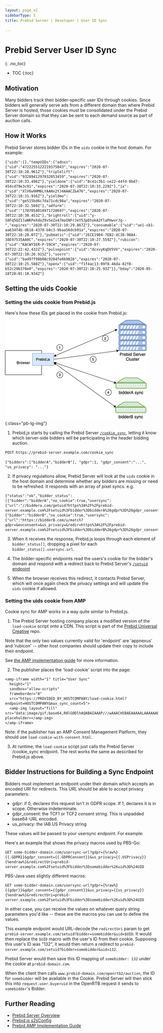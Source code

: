 ```yaml
---
layout: page_v2
sidebarType: 5
title: Prebid Server | Developer | User ID Sync

---
```


# Prebid Server User ID Sync
{: .no_toc}

* TOC
{:toc}

## Motivation

Many bidders track their bidder-specific user IDs through cookies. Since bidders will generally serve ads from a different domain
than where Prebid Server is hosted, those cookies must be consolidated under the Prebid Server domain so
that they can be sent to each demand source as part of auction calls.

## How it Works

Prebid Server stores bidder IDs in the `uids` cookie in the host domain. For example:

```
{"uids":{},"tempUIDs":{"adnxs":{"uid":"4722255122219375043","expires":"2020-07-30T22:10:28.961Z"},"triplelift":{"uid":"9328941297032053459","expires":"2020-07-30T22:10:33.496Z"},"yieldone":{"uid":"8c41c3b1-ce22-44fd-9bd7-454cd79e3c91","expires":"2020-07-30T22:10:33.229Z"},"ix":{"uid":"XlV6w9HM6LYAAHx2YJ4AAACZ&476","expires":"2020-07-30T22:10:31.916Z"},"yieldmo":{"uid":"ge515bd6c7da71cdc98a","expires":"2020-07-30T22:10:32.569Z"},"adform":{"uid":"1707054018971720697","expires":"2020-07-30T22:10:30.453Z"},"brightroll":{"uid":"y-S8Fq5QZ1lwWKPeXdoZ9vSeZx47maINFrJeY53pDtokA2FlaPmwvrJg--","expires":"2020-07-30T22:10:29.867Z"},"consumable":{"uid":"ue1-sb1-aa634f4b-d618-4378-b8c3-9baa56dcb91a","expires":"2020-07-30T22:10:28.07Z"},"pubmatic":{"uid":"2ECE1904-7EB2-4C38-98A4-38E97535AA9C","expires":"2020-07-30T22:10:27.559Z"},"rubicon":{"uid":"KACWYIER-P-59CH","expires":"2020-07-30T22:22:42.432Z"},"pulsepoint":{"uid":"dcxvyKqDV5VV","expires":"2020-07-30T22:10:26.915Z"},"sovrn":{"uid":"bad97f98b08c9204fe6b9826","expires":"2020-07-30T22:10:25.588Z"},"openx":{"uid":"f1f4ac13-99f8-46da-82f8-b52c29b378e0","expires":"2020-07-30T22:10:25.93Z"}},"bday":"2020-05-18T20:01:18.934Z"}
```

## Setting the uids Cookie

### Setting the uids cookie from Prebid.js 

Here's how these IDs get placed in the cookie from Prebid.js:

![Prebid Server Cookie Sync](/assets/images/prebid-server/pbs-cookie-sync.png){:class="pb-lg-img"}


1) Prebid.js starts by calling the Prebid Server [`/cookie_sync`](/prebid-server/endpoints/pbs-endpoint-cookieSync.html), letting it know which server-side bidders will be participating in the header bidding auction. 

```
POST https://prebid-server.example.com/cookie_sync

{"bidders":["bidderA","bidderB"], "gdpr":1, "gdpr_consent":"...", "us_privacy": "..."}
```

2) If privacy regulations allow, Prebid Server will look at the `uids` cookie in the host domain and determine whether any bidders are missing or need to be refreshed. It responds with an array of pixel syncs. e.g.

```
{"status":"ok","bidder_status":[{"bidder":"bidderA","no_cookie":true,"usersync":{"url":"//biddera.com/getuid?https%3A%2F%2Fprebid-server.example.com%2Fsetuid%3Fbidder%3DbidderA%26gdpr%3D%26gdpr_consent%3D%26us_privacy%3D%26uid%3D%24UID","type":"redirect","supportCORS":false}},{"bidder":"bidderB","no_cookie":true,"usersync":{"url":"https://bidderB.com/u/match?gdpr=&euconsent=&us_privacy=&redir=https%3A%2F%2Fprebid-server.example.com%2Fsetuid%3Fbidder%3DbidderB%26gdpr%3D%26gdpr_consent%3D%26us_privacy%3D%26uid%3D","type":"redirect","supportCORS":false}}]}
```

3) When it receives the response, Prebid.js loops through each element of `bidder_status[]`, dropping a pixel for each `bidder_status[].usersync.url`.

4) The bidder-specific endpoints read the users's cookie for the bidder's domain and respond with a redirect back to Prebid Server's [`/setuid` endpoint](/prebid-server/endpoints/pbs-endpoint-setuid.html)

5) When the browser receives this redirect, it contacts Prebid Server, which will once again check the privacy settings and will update the `uids` cookie if allowed.

### Setting the uids cookie from AMP

Cookie sync for AMP works in a way quite similar to Prebid.js.

1) The Prebid Server hosting company places a modified version of the `load-cookie` script onto a CDN. This script is part of the [Prebid Universal Creative](https://github.com/prebid/prebid-universal-creative/blob/master/src/cookieSync.js) repo.

Note that the only two values currently valid for 'endpoint' are 'appnexus' and 'rubicon' -- other host companies should update their copy to include their endpoint.

See [the AMP implementation guide](/dev-docs/show-prebid-ads-on-amp-pages.html#user-sync) for more information.

2) The publisher places the 'load-cookie' script into the page:

```
<amp-iframe width="1" title="User Sync"
  height="1"
  sandbox="allow-scripts"
  frameborder="0"
  src="https://PROVIDED_BY_HOSTCOMPANY/load-cookie.html?endpoint=HOSTCOMPANY&max_sync_count=5">
  <amp-img layout="fill" src="data:image/gif;base64,R0lGODlhAQABAIAAAP///wAAACH5BAEAAAAALAAAAAABAAEAAAICRAEAOw==" placeholder></amp-img>
</amp-iframe>
```

Note: if the publisher has an AMP Consent Management Platform, they should use `load-cookie-with-consent.html`.

3) At runtime, the `load-cookie` script just calls the Prebid Server /cookie_sync endpoint. The rest works the same as described for Prebid.js above.


## Bidder Instructions for Building a Sync Endpoint

Bidders must implement an endpoint under their domain which accepts an encoded URI for redirects. 
This URL should be able to accept privacy parameters:

- gdpr: if 0, declares this request isn't in GDPR scope. If 1, declares it is in scope. Otherwise indeterminate.
- gdpr_consent: the TCF1 or TCF2 consent string. This is unpadded base64-URL encoded.
- us_privacy: the IAB US Privacy string

These values will be passed to your usersync endpoint. For example:

Here's an example that shows the privacy macros used by PBS-Go:
```
GET some-bidder-domain.com/usersync-url?gdpr={%raw%}{{.GDPR}}&gdpr_consent={{.GDPRConsent}}&us_privacy={{.USPrivacy}}{%endraw%}&redirectUri=prebid-server.example.com%2Fsetuid%3Fbidder%3Dsomebidder%26uid%3D%24UID
```
PBS-Java uses slightly different macros:
```
GET some-bidder-domain.com/usersync-url?gdpr={%raw%}{{gdpr}}&gdpr_consent={{gdpr_consent}}&us_privacy={{us_privacy}}{%endraw%}&redirectUri=prebid-server.example.com%2Fsetuid%3Fbidder%3Dsomebidder%26uid%3D%24UID
```
In either case, you can receive the values on whatever query string parameters you'd like -- these are
the macros you can use to define the values.

This example endpoint would URL-decode the `redirectUri` param to get `prebid-server.example.com/setuid?bidder=somebidder&uid=$UID`.
It would then replace the `$UID` macro with the user's ID from their cookie. Supposing this user's ID was "132",
it would then return a redirect to `prebid-server.example.com/setuid?bidder=somebidder&uid=132`.

Prebid Server would then save this ID mapping of `somebidder: 132` under the cookie at `prebid-domain.com`.

When the client then calls `www.prebid-domain.com/openrtb2/auction`, the ID for `somebidder` will be available in the Cookie.
Prebid Server will then stick this into `request.user.buyeruid` in the OpenRTB request it sends to `somebidder`'s Bidder.

## Further Reading

- [Prebid Server Overview](/prebid-server/overview/prebid-server-overview.html)
- [Prebid.js s2sConfig](/dev-docs/publisher-api-reference.html#setConfig-Server-to-Server)
- [Prebid AMP Implementation Guide](/dev-docs/show-prebid-ads-on-amp-pages.html)
